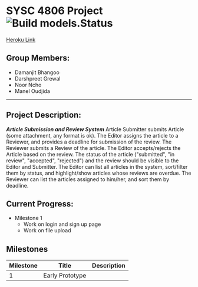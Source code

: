 # SYSC 4806 Project  ![Build models.Status](https://travis-ci.com/noor-a/SYSC4806Project.svg?branch=master)

[Heroku Link](https://sysc-4806project.herokuapp.com/)

Group Members:
-------------------
* Damanjit Bhangoo
* Darshpreet Grewal
* Noor Ncho
* Manel Oudjida
-----------------------------

Project Description:
----------------------------
_**Article Submission and Review System**_
Article Submitter submits Article (some attachment, any format is ok).
The Editor assigns the article to a Reviewer, and provides a deadline for 
submission of the review. The Reviewer submits a Review of the article. 
The Editor accepts/rejects the Article based on the review. The status of 
the article ("submitted", "in review", "accepted", "rejected") and the review 
should be visible to the Editor and Submitter. The Editor can list all 
articles in the system, sort/filter them by status, and highlight/show articles 
whose reviews are overdue. The Reviewer can list the articles assigned to him/her, 
 and sort them by deadline.
 
 Current Progress:
 ------------------
 * Milestone 1
    * Work on login and sign up page
    * Work on file upload
 
 
 Milestones
 ---------------
 | Milestone | Title | Description |
 |-----------|-------|-------------|
 |     1     | Early Prototype | $$$$$$$$ |
